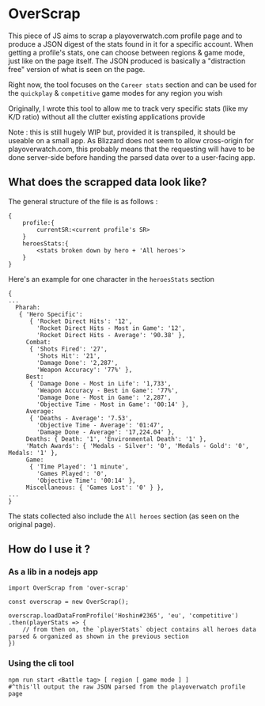 # OverScrap

This piece of JS aims to scrap a playoverwatch.com profile page and to produce a JSON digest of the stats found in it for a specific account.
When getting a profile's stats, one can choose between regions & game mode, just like on the page itself. The JSON produced is basically a "distraction free" version of what is seen on the page.

Right now, the tool focuses on the `Career stats` section and can be used for the `quickplay` & `competitive` game modes for any region you wish

Originally, I wrote this tool to allow me to track very specific stats (like my K/D ratio) without all the clutter existing applications provide

Note : this is still hugely WIP but, provided it is transpiled, it should be useable on a small app. As Blizzard does not seem to allow cross-origin for playoverwatch.com, this probably means that the requesting will have to be done server-side before handing the parsed data over to a user-facing app.

## What does the scrapped data look like?

The general structure of the file is as follows : 

```$json
{
    profile:{
        currentSR:<current profile's SR>
    }
    heroesStats:{
        <stats broken down by hero + 'All heroes'>
    }
}
```

Here's an example for one character in the `heroesStats` section
```$json
{
...
  Pharah: 
   { 'Hero Specific': 
      { 'Rocket Direct Hits': '12',
        'Rocket Direct Hits - Most in Game': '12',
        'Rocket Direct Hits - Average': '90.38' },
     Combat: 
      { 'Shots Fired': '27',
        'Shots Hit': '21',
        'Damage Done': '2,287',
        'Weapon Accuracy': '77%' },
     Best: 
      { 'Damage Done - Most in Life': '1,733',
        'Weapon Accuracy - Best in Game': '77%',
        'Damage Done - Most in Game': '2,287',
        'Objective Time - Most in Game': '00:14' },
     Average: 
      { 'Deaths - Average': '7.53',
        'Objective Time - Average': '01:47',
        'Damage Done - Average': '17,224.04' },
     Deaths: { Death: '1', 'Environmental Death': '1' },
     'Match Awards': { 'Medals - Silver': '0', 'Medals - Gold': '0', Medals: '1' },
     Game: 
      { 'Time Played': '1 minute',
        'Games Played': '0',
        'Objective Time': '00:14' },
     Miscellaneous: { 'Games Lost': '0' } },
...
}
```
The stats collected also include the `All heroes` section (as seen on the original page).

## How do I use it ?

### As a lib in a nodejs app
```$javascript
import OverScrap from 'over-scrap'

const overscrap = new OverScrap();

overscrap.loadDataFromProfile('Hoshin#2365', 'eu', 'competitive')
.then(playerStats => {
    // from then on, the `playerStats` object contains all heroes data parsed & organized as shown in the previous section
})

```

### Using the cli tool
```$bash
npm run start <Battle tag> [ region [ game mode ] ]
#^this'll output the raw JSON parsed from the playoverwatch profile page

```